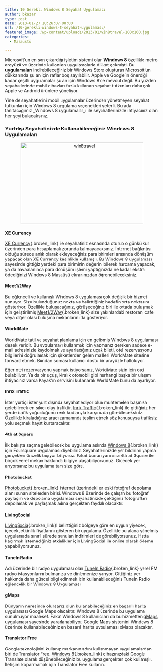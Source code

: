 ```yaml
---
title: 10 Gerekli Windows 8 Seyahat Uygulaması
author: bkazar
type: post
date: 2013-01-27T10:26:07+00:00
url: /10-gerekli-windows-8-seyahat-uygulamasi/
featured_image: /wp-content/uploads/2013/01/win8travel-100x100.jpg
categories:
  - Masaüstü

---
```

Microsoft’un en son çıkardığı işletim sistemi olan **Windows 8** özellikle metro arayüzü ve üzerinde kullanılan uygulamalarla dikkat çekmişti. Bu **uygulamalar**ı indirebileceğiniz bir Windows Store oluşturan Microsoft’un dükkanında şu an için raflar boş sayılabilir. Apple ve Google’ın önerdiği kadar çeşitli uygulamalar şu an için Windows 8’de mevcut değil. Bu yüzden seyahatlerinde mobil cihazları fazla kullanan seyahat tutkunları daha çok Apple ve Android ürünlere yöneliyor.

Yine de seyahatlerini mobil uygulamalar üzerinden yönetmeyen seyahat tutkunları için Windows 8 uygulama seçenekleri yeterli. Burada tanıtacağımız _Windows 8 uygulamalar_ı ile seyahatlerinizde ihtiyacınız olan her şeyi bulacaksınız.

### Yurtdışı Seyahatinizde Kullanabileceğiniz Windows 8 Uygulamaları

<p style="text-align: center;">
  <img class="size-large wp-image-11330 aligncenter" alt="win8travel" src="https://www.murekkep.org/wp-content/uploads/2013/01/win8travel-400x267.jpg" width="400" height="267" srcset="https://www.murekkep.org/wp-content/uploads/2013/01/win8travel-400x267.jpg 400w, https://www.murekkep.org/wp-content/uploads/2013/01/win8travel-50x33.jpg 50w, https://www.murekkep.org/wp-content/uploads/2013/01/win8travel-125x83.jpg 125w, https://www.murekkep.org/wp-content/uploads/2013/01/win8travel-300x200.jpg 300w, https://www.murekkep.org/wp-content/uploads/2013/01/win8travel-455x305.jpg 455w, https://www.murekkep.org/wp-content/uploads/2013/01/win8travel.jpg 580w" sizes="(max-width: 400px) 100vw, 400px" />
</p>

#### XE Currency

[XE Currency][1]{.broken_link} ile seyahatiniz esnasında oturup o günkü kur üzerinden para hesaplamak zorunda kalmayacaksınız. İnternet bağlantısı olduğu sürece anlık olarak ekleyeceğiniz para birimleri arasında dönüşüm yapacak olan XE Currency kesinlikle kullanışlı. Bu Windows 8 uygulaması sayesinde gittiğiz yerdeki para biriminin değerini bilerek harcama yapacak, ya da havaalanında para dönüşüm işlemi yaptığınızda ne kadar ekstra ödediğinizi Windows 8 Masaüsü ekranınızdan öğrenebileceksiniz.

#### Meet1/2Way

Bu eğlenceli ve kullanışlı Windows 8 uygulaması çok değişik bir hizmet sunuyor. Size bulunduğunuz nokta ve belirttiğiniz hedefin orta noktasını gösteriyor. Özellikle buluşacağınız, görüşeceğiniz biri ile ortada buluşmak için geliştirilmiş [Meet1/2Way][2]{.broken_link} size yakınlardaki restoran, cafe veya diğer olası buluşma mekanlarını da gösteriyor.

#### WorldMate

WorldMate tatil ve seyahat planlama için en gelişmiş Windows 8 uygulaması desek yeridir. Bu uygulamayı kullanmak için yapmanız gereken sadece e-mail adresinizle kaydolmak ve ayarladığınız uçak bileti, otel rezervasyonu bilgilerini doğrulamak için şirketlerden gelen mailleri WorldMate sitesine forward etmek. Bundan sonrası kullanıcı dostu bir arayüzle halloluyor.

Eğer otel rezervasyonu yapmak istiyorsanız, WorldMate sizin için otel bulabiliyor. Ya da bir uçuş, kiralık otomobil gibi herhangi başka bir ulaşım ihtiyacınız varsa Kayak’ın servisini kullanarak WorldMate bunu da ayarlıyor.

#### Inrix Traffic

İster yurtiçi ister yurt dışında seyahat ediyor olun muhtemelen başınıza gelebilecek en sıkıcı olay trafiktir. [Inrix Traffic][3]{.broken_link} ile gittiğiniz her yerde trafik yoğunluğunu renk kodlarıyla karşınızda görebileceksiniz. Özellikle kiraladığınız aracı zamanında teslim etmek söz konusuysa trafiksiz yolu seçmek hayat kurtaracaktır.

#### 4th at Square

İlk bakışta saçma gelebilecek bu uygulama aslında [Windows 8][4]{.broken_link} için Foursquare uygulaması diyebiliriz. Seyahatlerinizde yer bildirimi yapma gerçekten öncelik taşıyor biliyoruz. Fakat bunun yanı sıra 4th at Square ile birçok yerel mekan hakkında bilgiye ulaşabiliyorsunuz. Gidecek yer arıyorsanız bu uygulama tam size göre.

#### Photobucket

[Photobucket][5]{.broken_link} internet üzerindeki en eski fotoğraf depolama alanı sunan sitelerden birisi. Windows 8 üzerinde de çalışan bu fotoğraf paylaşım ve depolama uygulaması seyahatinizde çektiğiniz fotoğrafları depolamak ve paylaşmak adına gerçekten faydalı olacaktır.

#### LivingSocial

[LivingSocia][6]{.broken_link}l belirttiğiniz bölgeye göre en uygun yiyecek, içecek, etkinlik fiyatlarını gösteren bir uygulama. Özellikle bu alana yönelmiş uygulamada sınırlı sürede sunulan indirimleri de görebiliyorsunuz. Hatta kaçırmak istemediğiniz etkinlikler için LivingSocial ile online olarak ödeme yapabiliyorsunuz.

#### TuneIn Radio

Adı üzerinde bir radyo uygulaması olan [TuneIn Radio][7]{.broken_link} yerel FM radyo istasyonlarını bulmanıza ve dinlemenize yarıyor. Gittiğiniz yer hakkında daha güncel bilgi edinmek için kullanabileceğiniz TuneIn Radio eğlencelik bir Windows 8 Uygulaması.

#### gMaps

Dünyanın neresinde olursanız olun kullanabileceğiniz en başarılı harita uygulaması Google Maps olacaktır. Windows 8 üzerinde bu uygulama sunulmuyor maalesef. Fakat Windows 8 kullanıcıları da bu hizmetten [gMaps][8] uygulaması sayesinde yararlanabiliyor. Google Maps sistemini Windows 8 üzerinde kullanabileceğiniz en başarılı harita uygulaması gMaps olacaktır.

#### Translator Free

Google teknolojisini kullanıp markanın adını kullanmayan uygulamalardan biri de Translator Free. [Windows 8][9]{.broken_link} cihazınızdaki Google Translate olarak düşünebileceğiniz bu uygulama gerçekten çok kullanışlı. İletişimi koparmamak için Translator Free kullanın.

 [1]: http://apps.microsoft.com/windows/en-us/app/xe-currency/5588a611-dd1d-4d9a-8031-09de69fb874d
 [2]: http://apps.microsoft.com/windows/en-GB/app/meet-way/d37c4d61-3cb2-4c2d-a3e7-c34119851835
 [3]: http://apps.microsoft.com/windows/en-us/app/inrix-traffic/691372c1-dd49-45e7-af41-5c1ca4028dd7
 [4]: https://www.murekkep.org/windows-8-denetim-masasi-acma-yollari-10271
 [5]: http://apps.microsoft.com/windows/en-us/app/photobucket/f801076a-d68f-460a-93c8-771af2193156/m/ROW
 [6]: http://apps.microsoft.com/windows/en-us/app/livingsocial/4ab11433-779d-4870-9b9e-9d3c137b7c5c
 [7]: http://apps.microsoft.com/windows/en-us/app/tunein-radio/a2b86ed9-4db2-4ded-ae34-aa44530370ff
 [8]: http://apps.microsoft.com/windows/en-us/app/gmaps/98b49a0d-4ca7-4d4c-9ade-6a496541637e
 [9]: https://www.murekkep.org/kis-konulu-10-harika-windows-8-tema-11106